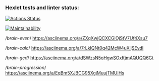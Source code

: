### Hexlet tests and linter status:
[![Actions Status](https://github.com/AlexShaSo/frontend-project-44/actions/workflows/hexlet-check.yml/badge.svg)](https://github.com/AlexShaSo/frontend-project-44/actions)

[![Maintainability](https://api.codeclimate.com/v1/badges/8e5c1b9b3dcac65ba693/maintainability)](https://codeclimate.com/github/AlexShaSo/frontend-project-44/maintainability)

/*brain-even*/
https://asciinema.org/a/ZXqXwjQCXCGlOjStV7Uf4Xsu7

/*brain-calc*/
https://asciinema.org/a/7rLkIQNt0q42McW4uXjjSEvdI 

/*brain-gcd*/
https://asciinema.org/a/dSWzsN5oHgwSOxKjmAQUQQ6Gt

/*brain-progression*/
https://asciinema.org/a/EqBm5XJBCG95XgjMuujTMUIHs

